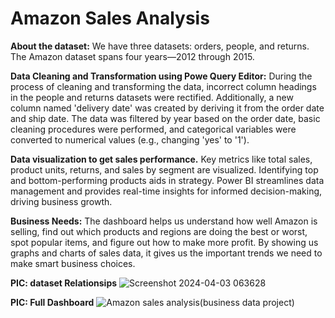 # Amazon Sales Analysis
**About the dataset:**  We have three datasets: orders, people, and returns. The Amazon dataset spans four years—2012 through 2015.

**Data Cleaning and Transformation using Powe Query Editor:**  During the process of cleaning and transforming the data, incorrect column headings in the people and returns datasets were rectified. Additionally, a new column named 'delivery date' was created by deriving it from the order date and ship date. The data was filtered by year based on the order date, basic cleaning procedures were performed, and categorical variables were converted to numerical values (e.g., changing 'yes' to '1').

**Data visualization to get sales performance.** Key metrics like total sales, product units, returns, and sales by segment are visualized. Identifying top and bottom-performing products aids in strategy. Power BI streamlines data management and provides real-time insights for informed decision-making, driving business growth.

**Business Needs:** The dashboard helps us understand how well Amazon is selling, find out which products and regions are doing the best or worst, spot popular items, and figure out how to make more profit. By showing us graphs and charts of sales data, it gives us the important trends we need to make smart business choices.

**PIC: dataset Relationsips**
![Screenshot 2024-04-03 063628](https://github.com/githubPratima/Amazon-Sales-Analysis-with-Power-BI/assets/98135375/247fbc98-96e2-406a-b41a-2f8d5288a417)

**PIC: Full Dashboard**
![Amazon sales analysis(business data project)](https://github.com/githubPratima/Amazon-Sales-Analysis-with-Power-BI/assets/98135375/d8248ea4-9a5b-4134-8303-be312699db52)
